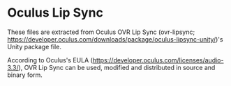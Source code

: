 ﻿# Oculus Lip Sync

These files are extracted from Oculus OVR Lip Sync (ovr-lipsync; https://developer.oculus.com/downloads/package/oculus-lipsync-unity/)'s Unity package file.

According to Oculus's EULA (https://developer.oculus.com/licenses/audio-3.3/), OVR Lip Sync can be used, modified and distributed in source and binary form.